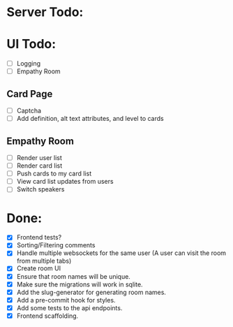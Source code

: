 # Server Todo:

# UI Todo:

* [ ] Logging
* [ ] Empathy Room

## Card Page

* [ ] Captcha
* [ ] Add definition, alt text attributes, and level to cards

## Empathy Room

* [ ] Render user list
* [ ] Render card list
* [ ] Push cards to my card list
* [ ] View card list updates from users
* [ ] Switch speakers

# Done:

* [x] Frontend tests?
* [x] Sorting/Filtering comments
* [X] Handle multiple websockets for the same user (A user can visit the room from multiple tabs)
* [X] Create room UI
* [X] Ensure that room names will be unique.
* [X] Make sure the migrations will work in sqlite.
* [X] Add the slug-generator for generating room names.
* [X] Add a pre-commit hook for styles.
* [X] Add some tests to the api endpoints.
* [X] Frontend scaffolding.
